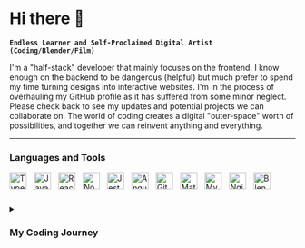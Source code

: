 # Hi there 👋

**`Endless Learner and Self-Proclaimed Digital Artist (Coding/Blender/Film)`**

I'm a "half-stack" developer that mainly focuses on the frontend. I know enough on the backend
to be dangerous (helpful) but much prefer to spend my time turning designs into interactive websites. I'm in 
the process of overhauling my GitHub profile as it has suffered from some minor neglect. Please check back to see my updates
and potential projects we can collaborate on. The world of coding creates a digital "outer-space" worth of possibilities,
and together we can reinvent anything and everything.

---

### Languages and Tools
<img align="left" alt="TypeScript" width="30px" style="padding-right:10px" src="https://cdn.jsdelivr.net/gh/devicons/devicon/icons/typescript/typescript-original.svg" />
<img align="left" alt="JavaScript" width="30px" style="padding-right:10px" src="https://cdn.jsdelivr.net/gh/devicons/devicon/icons/javascript/javascript-original.svg" />
<img align="left" alt="React" width="30px" style="padding-right:10px" src="https://cdn.jsdelivr.net/gh/devicons/devicon/icons/react/react-original.svg" />
<img align="left" alt="NodeJs" width="30px" style="padding-right:10px" src="https://cdn.jsdelivr.net/gh/devicons/devicon/icons/nodejs/nodejs-plain.svg" />
<img align="left" alt="Jest" width="30px" style="padding-right:10px" src="https://cdn.jsdelivr.net/gh/devicons/devicon/icons/jest/jest-plain.svg" />
<img align="left" alt="Angular" width="30px" style="padding-right:10px" src="https://cdn.jsdelivr.net/gh/devicons/devicon/icons/angularjs/angularjs-plain.svg" />
<img align="left" alt="Github" width="30px" style="padding-right:10px" src="https://cdn.jsdelivr.net/gh/devicons/devicon/icons/github/github-original.svg" />
<img align="left" alt="Material UI" width="30px" style="padding-right:10px" src="https://cdn.jsdelivr.net/gh/devicons/devicon/icons/materialui/materialui-original.svg" />
<img align="left" alt="MySQL" width="30px" style="padding-right:10px" src="https://cdn.jsdelivr.net/gh/devicons/devicon/icons/mysql/mysql-original.svg" />
<img align="left" alt="Nginx" width="30px" style="padding-right:10px" src="https://cdn.jsdelivr.net/gh/devicons/devicon/icons/nginx/nginx-original.svg" />
<img align="left" alt="Blender" width="30px" style="padding-right:10px" src="https://cdn.jsdelivr.net/gh/devicons/devicon/icons/blender/blender-original.svg" />
<br />

#

<details>
<summary><h3>My Coding Journey</h3></summary>
  I started my coding journey in elementary school. One year during summer I enrolled in a camp hosted by the University of Denver.
  At this camp each day was focused on a different topic. The goal of the camp was to expose kids to different career options
  to help spark some creativity. I ended up winning a book on HTML by designing the "best" website that day. I then took a hiatus on coding
  (if I can be bold enough to call it that) until a couple years after graduating from college. I was working at a SAAS business at the time
  in the Customer Service department while waiting for spots to open up in another department. As part of my duties in this role,
  I helped code some very basic forms for clients. This reignited my latent desire to write code. I signed up for a coding bootcamp, once
  again at the University of Denver. This camp last six months and taught the basics of web development. Upon completion of the bootcamp
  I got my first job in the industry and haven't looked back since. 
</details>
